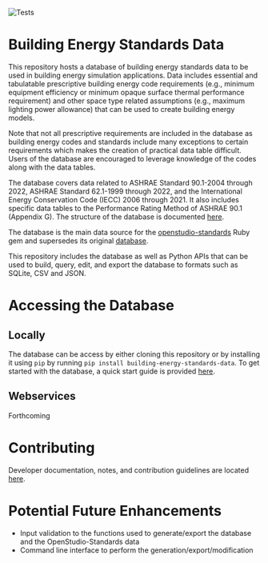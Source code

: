 ![Tests](https://github.com/pnnl/building-energy-standards-data/actions/workflows/openstudio_standards_database.yml/badge.svg)

# Building Energy Standards Data
This repository hosts a database of building energy standards data to be used in building energy simulation applications. Data includes essential and tabulatable prescriptive building energy code requirements (e.g., minimum equipment efficiency or minimum opaque surface thermal performance requirement) and other space type related assumptions (e.g., maximum lighting power allowance) that can be used to create building energy models.

Note that not all prescriptive requirements are included in the database as building energy codes and standards include many exceptions to certain requirements which makes the creation of practical data table difficult. Users of the database are encouraged to leverage knowledge of the codes along with the data tables.

The database covers data related to ASHRAE Standard 90.1-2004 through 2022, ASHRAE Standard 62.1-1999 through 2022, and the International Energy Conservation Code (IECC) 2006 through 2021. It also includes specific data tables to the Performance Rating Method of ASHRAE 90.1 (Appendix G). The structure of the database is documented [here](.\docs\Structure.md).

The database is the main data source for the [openstudio-standards](https://github.com/NREL/openstudio-standards) Ruby gem and supersedes its original [database](https://drive.google.com/drive/folders/1x7yEU4jnKw-gskLBih8IopStwl0KAMEi).

This repository includes the database as well as Python APIs that can be used to build, query, edit, and export the database to formats such as SQLite, CSV and JSON.

# Accessing the Database
## Locally
The database can be access by either cloning this repository or by installing it using `pip` by running `pip install building-energy-standards-data`. To get started with the database, a quick start guide is provided [here](.\docs\QuickStartGuide.md).

## Webservices
Forthcoming

# Contributing
Developer documentation, notes, and contribution guidelines are located [here](.\docs\DeveloperNotes.md).

# Potential Future Enhancements
- Input validation to the functions used to generate/export the database and the OpenStudio-Standards data
- Command line interface to perform the generation/export/modification
